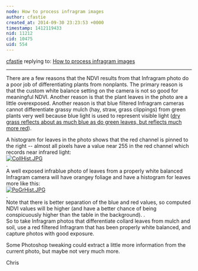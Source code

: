 ```yaml
---
node: How to process infragram images
author: cfastie
created_at: 2014-09-30 23:23:53 +0000
timestamp: 1412119433
nid: 11212
cid: 10475
uid: 554
---
```




[cfastie](../profile/cfastie) replying to: [How to process infragram images](../notes/liz/09-30-2014/how-to-process-infragram-images)

----
There are a few reasons that the NDVI results from that Infragram photo do a poor job of differentiating plants from nonplants. The primary reason is that the custom white balance setting on the camera is not so good for meaningful NDVI.  Another reason is that the plant leaves in the photo are a  little overexposed. Another reason is that blue filtered Infragram cameras cannot differentiate grassy mulch (hay, straw, grass clippings) from green plants very well because blue light is used to represent visible light ([dry grass reflects about as much blue as do green leaves, but reflects much more red](http://publiclab.org/notes/nedhorning/11-01-2013/why-a-red-filter-should-work-well-for-ndvi)).

A histogram for leaves in the photo shows that the red channel is pinned to the right -- almost all pixels have a value near 255 in the red channel which records near infrared light:  
[![CollHist.JPG](https://i.publiclab.org/system/images/photos/000/007/216/medium/CollHist.JPG)](https://i.publiclab.org/system/images/photos/000/007/216/original/CollHist.JPG)  
.  
A well exposed infrablue photo of leaves from a properly white balanced Infragram camera will have orangey foliage and have a histogram for leaves more like this:  
[![PoGrHist.JPG](https://i.publiclab.org/system/images/photos/000/007/217/medium/PoGrHist.JPG)](https://i.publiclab.org/system/images/photos/000/007/217/original/PoGrHist.JPG)   
.  
Note that there is better separation of the blue and red values, so computed NDVI values will be higher (and have a better chance of being conspicuously higher than the table in the background). 
.  
So to take Infragram photos that differentiate collard leaves from mulch and soil, use a red filtered Infragram that has been properly white balanced, and capture photos with good exposure.

Some Photoshop tweaking could extract a little more information from the current photo, but maybe not very much more.

Chris




